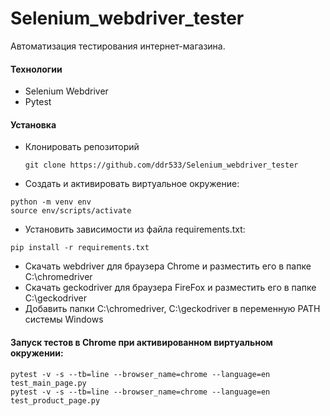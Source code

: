 # Selenium_webdriver_tester
Автоматизация тестирования интернет-магазина.

#### Технологии
* Selenium Webdriver
* Pytest

#### Установка
* Клонировать репозиторий
  ```
  git clone https://github.com/ddr533/Selenium_webdriver_tester
  ```
* Cоздать и активировать виртуальное окружение:

```
python -m venv env
source env/scripts/activate
```

* Установить зависимости из файла requirements.txt:
```
pip install -r requirements.txt
```

* Скачать webdriver для браузера Chrome и разместить его в папке C:\chromedriver
* Скачать geckodriver для браузера FireFox и разместить его в папке C:\geckodriver
* Добавить папки C:\chromedriver, C:\geckodriver в переменную PATH системы Windows

#### Запуск тестов в Chrome при активированном виртуальном окружении:
```
pytest -v -s --tb=line --browser_name=chrome --language=en test_main_page.py
pytest -v -s --tb=line --browser_name=chrome --language=en test_product_page.py
```
